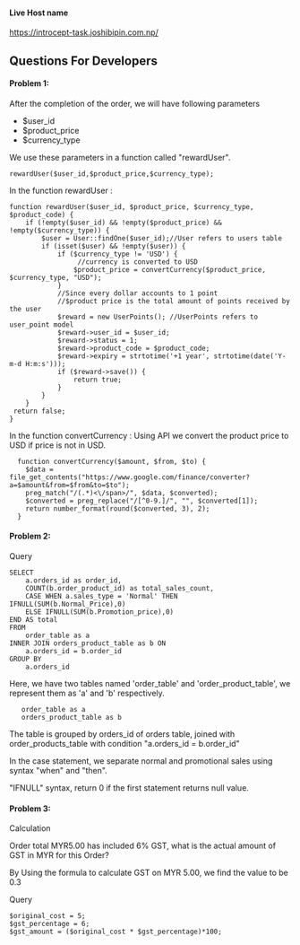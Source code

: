#### Live Host name

https://introcept-task.joshibipin.com.np/

## Questions For Developers

#### Problem 1:

After the completion of the order, we will have following parameters
- $user_id
- $product_price
- $currency_type

We use these parameters in a function called "rewardUser".

    rewardUser($user_id,$product_price,$currency_type);

In the function rewardUser :

    function rewardUser($user_id, $product_price, $currency_type, $product_code) {
        if (!empty($user_id) && !empty($product_price) && !empty($currency_type)) {
            $user = User::findOne($user_id);//User refers to users table
            if (isset($user) && !empty($user)) {
                if ($currency_type != 'USD') {
                     //currency is converted to USD
                    $product_price = convertCurrency($product_price, $currency_type, "USD");
                }
                //Since every dollar accounts to 1 point
                //$product price is the total amount of points received by the user
                $reward = new UserPoints(); //UserPoints refers to user_point model
                $reward->user_id = $user_id;
                $reward->status = 1;
                $reward->product_code = $product_code;
                $reward->expiry = strtotime('+1 year', strtotime(date('Y-m-d H:m:s')));
                if ($reward->save()) {
                    return true;
                }
            }
        }
     return false;
    }
    
In the function convertCurrency :
Using API we convert the product price to USD if price is not in USD.

      function convertCurrency($amount, $from, $to) {
        $data = file_get_contents("https://www.google.com/finance/converter?a=$amount&from=$from&to=$to");
        preg_match("/(.*)<\/span>/", $data, $converted);
        $converted = preg_replace("/[^0-9.]/", "", $converted[1]);
        return number_format(round($converted, 3), 2);
      }
      
      
#### Problem 2:

Query

    SELECT
        a.orders_id as order_id,
        COUNT(b.order_product_id) as total_sales_count,
        CASE WHEN a.sales_type = 'Normal' THEN IFNULL(SUM(b.Normal_Price),0)
        ELSE IFNULL(SUM(b.Promotion_price),0)
    END AS total
    FROM
        order_table as a
    INNER JOIN orders_product_table as b ON
        a.orders_id = b.order_id
    GROUP BY
        a.orders_id
    
Here, we have two tables named 'order_table' and 'order_product_table', we represent them as 'a' and 'b' respectively.

       order_table as a
       orders_product_table as b 
      
The table is grouped by orders_id of orders table, joined with order_products_table with condition "a.orders_id = b.order_id"

In the case statement, we separate normal and promotional sales using syntax "when" and "then".

"IFNULL" syntax, return 0 if the first statement returns null value.

     
#### Problem 3:
Calculation

Order total MYR5.00 has included 6% GST, what is the actual amount of GST in MYR for this Order?

By Using the formula to calculate GST on MYR 5.00, we find the value to be 0.3

Query

    $original_cost = 5;
    $gst_percentage = 6;
    $gst_amount = ($original_cost * $gst_percentage)*100;
    





